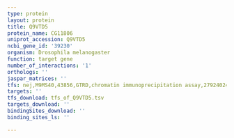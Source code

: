 ```yaml
---
type: protein
layout: protein
title: Q9VTD5
protein_name: CG11806
uniprot_accession: Q9VTD5
ncbi_gene_id: '39230'
organism: Drosophila melanogaster
function: target gene
number_of_interactions: '1'
orthologs: ''
jaspar_matrices: ''
tfs: nej,M9MS40,43856,GTRD,chromatin immunoprecipitation assay,27924024%5Buid%5D,No
targets: ''
tfs_download: tfs_of_Q9VTD5.tsv
targets_download: ''
bindingSites_download: ''
binding_sites_ls: ''

---
```

